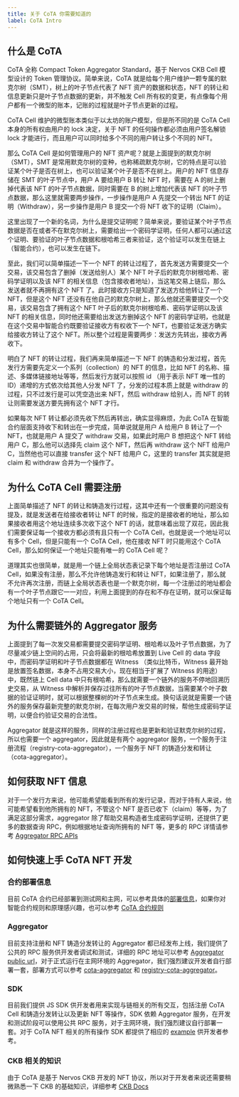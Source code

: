 ```yaml
---
title: 关于 CoTA 你需要知道的
label: CoTA Intro
---
```


## 什么是 CoTA

CoTA 全称 Compact Token Aggregator Standard，基于 Nervos CKB Cell 模型设计的 Token 管理协议。简单来说，CoTA 就是给每个用户维护一颗专属的默克尔树（SMT），树上的叶子节点代表了 NFT 资产的数据和状态，NFT 的转让和信息更新只是叶子节点数据的更新，并不触发 Cell 所有权的变更，有点像每个用户都有一个微型的账本，记账的过程就是叶子节点更新的过程。

CoTA Cell 维护的微型账本类似于以太坊的账户模型，但是所不同的是 CoTA Cell 本身的所有权由用户的 lock 决定，关于 NFT 的任何操作都必须由用户签名解锁 lock 才能进行，而且用户可以同时给多个不同的用户转让多个不同的 NFT。

那么 CoTA Cell 是如何管理用户的 NFT 资产呢？就是上面提到的默克尔树（SMT），SMT 是常用默克尔树的变种，也称稀疏默克尔树，它的特点是可以验证某个叶子是否在树上，也可以验证某个叶子是否不在树上。用户的 NFT 信息存储在 SMT 的叶子节点中，用户 A 要给用户 B 转让 NFT 时，需要在 A 的树上删掉代表该 NFT 的叶子节点数据，同时需要在 B 的树上增加代表该 NFT 的叶子节点数据，那么这里就需要两步操作，一步操作是用户 A 先提交一个转出 NFT 的证明（Withdraw），另一步操作是用户 B 提交一个将 NFT 收下的证明（Claim）。

这里出现了一个新的名词，为什么是提交证明呢？简单来说，要验证某个叶子节点数据是否在或者不在默克尔树上，需要给出一个密码学证明，任何人都可以通过这个证明、要验证的叶子节点数据和根哈希三者来验证，这个验证可以发生在链上（智能合约），也可以发生在链下。

至此，我们可以简单描述一下一个 NFT 的转让过程了，首先发送方需要提交一个交易，该交易包含了删掉（发送给别人）某个 NFT 叶子后的默克尔树根哈希、密码学证明以及该 NFT 的相关信息（包含接收者地址），当这笔交易上链后，那么发送者就不再拥有这个 NFT 了。此时接收方只是知道了发送方给他转让了一个 NFT，但是这个 NFT 还没有在他自己的默克尔树上，那么他就还需要提交一个交易，该交易包含了拥有这个 NFT 叶子后的默克尔树根哈希、密码学证明以及该 NFT 的相关信息，同时他还需要给出发送方删掉这个 NFT 的密码学证明，也就是在这个交易中智能合约既要验证接收方有权收下一个 NFT，也要验证发送方确实给接收方转让了这个 NFT。所以整个过程是需要两步：发送方先转出，接收方再收下。

明白了 NFT 的转让过程，我们再来简单描述一下 NFT 的铸造和分发过程，首先发行方需要先定义一个系列（collection）的 NFT 的信息，比如 NFT 的名称、描述、多媒体链接地址等等，然后发行方就可以按照 id （用于表示 NFT 唯一性的 ID）递增的方式依次给其他人分发 NFT 了，分发的过程本质上就是 withdraw 的过程，只不过发行是可以凭空造出来 NFT，然后 withdraw 给别人，而 NFT 的转让则需要发送方要先拥有这个 NFT 才行。

如果每次 NFT 转让都必须先收下然后再转出，确实显得麻烦，为此 CoTA 在智能合约层面支持收下和转出在一步完成，简单说就是用户 A 给用户 B 转让了一个 NFT，也就是用户 A 提交了 withdraw 交易，如果此时用户 B 想把这个 NFT 转给用户 C，那么他可以选择先 claim 这个 NFT，然后再 withdraw 这个 NFT 给用户 C，当然他也可以直接 transfer 这个 NFT 给用户 C，这里的 transfer 其实就是把 claim 和 withdraw 合并为一个操作了。

## 为什么 CoTA Cell 需要注册

上面简单描述了 NFT 的转让和铸造发行过程，这其中还有一个很重要的问题没有提及，就是发送者在给接收者转让 NFT 的时候，指定的是接收者的地址，那么如果接收者用这个地址连续多次收下这个 NFT 的话，就意味着出现了双花，因此我们需要保证每一个接收方都必须有且只有一个 CoTA Cell，也就是说一个地址可以有多个 Cell，但是只能有一个 CoTA Cell，他在接收 NFT 时只能用这个 CoTA Cell，那么如何保证一个地址只能有唯一的 CoTA Cell 呢？

道理其实也很简单，就是用一个链上全局状态表记录下每个地址是否注册过 CoTA Cell，如果没有注册，那么不允许他铸造发行和转让 NFT，如果注册了，那么就不允许再次注册，而链上全局状态表也是一个默克尔树，每一个注册过的地址都会有一个叶子节点跟它一一对应，利用上面提到的存在和不存在证明，就可以保证每个地址只有一个 CoTA Cell。

## 为什么需要链外的 Aggregator 服务

上面提到了每一次发交易都需要提交密码学证明、根哈希以及叶子节点数据，为了尽量减少链上空间的占用，只会将最新的根哈希放置到 Live Cell 的 data 字段中，而密码学证明和叶子节点数据都在 Witness （类似比特币，Witness 最开始是放置签名数据，本身不占用交易大小，现在相当于扩展了 Witness 的用途）中，既然链上 Cell data 中只有根哈希，那么就需要一个链外的服务不停地回溯历史交易，从 Witness 中解析并保存过往所有的叶子节点数据，当需要某个叶子数据的验证证明时，就可以根据整棵树的叶子节点来生成。换句话说就是需要一个链外的服务保存最新完整的默克尔树，在每次用户发交易的时候，帮他生成密码学证明，以便合约验证交易的合法性。

Aggregator 就是这样的服务，同样的注册过程也是更新和验证默克尔树的过程，所以也需要一个 aggregator，因此就是有两个 aggregator 服务，一个服务于注册流程（registry-cota-aggregator），一个服务于 NFT 的铸造分发和转让（cota-aggregator）。

## 如何获取 NFT 信息

对于一个发行方来说，他可能希望能看到所有的发行记录，而对于持有人来说，他可能希望看到他所拥有的 NFT，不管这个 NFT 是否已收下（claim）等等，为了满足这部分需求，aggregator 除了帮助交易构造者生成密码学证明，还提供了更多的数据查询 RPC，例如根据地址查询所拥有的 NFT 等，更多的 RPC 详情请参考 [Aggregator RPC APIs](https://github.com/nervina-labs/cota-aggregator#apis)

## 如何快速上手 CoTA NFT 开发

### 合约部署信息

目前 CoTA 合约已经部署到测试网和主网，可以参考具体的[部署信息](https://developer.mibao.net/docs/develop/cota/deployment)，如果你对智能合约规则和原理感兴趣，也可以参考 [CoTA 合约规则](https://developer.mibao.net/docs/develop/cota/script-rule)

### Aggregator

目前支持注册和 NFT 铸造分发转让的 Aggregator 都已经发布上线，我们提供了公共的 RPC 服务供开发者调试和测试，详细的 RPC 地址可以参考 [Aggregator public url](https://github.com/nervina-labs/cota-sdk-js#public-aggregator-rpc-url-as-blow-can-be-used-to-develop-and-test)，对于正式运行在主网环境的 Aggregator，我们强烈建议开发者自行部署一套，部署方式可以参考 [cota-aggregator](https://github.com/nervina-labs/cota-aggregator#quick-start) 和 [registry-cota-aggregator](https://github.com/nervina-labs/cota-registry-aggregator#quick-start)。

### SDK

目前我们提供 JS SDK 供开发者用来实现与链相关的所有交互，包括注册 CoTA Cell 和铸造分发转让以及更新 NFT 等操作，SDK 依赖 Aggregator 服务，在开发和测试阶段可以使用公共 RPC 服务，对于主网环境，我们强烈建议自行部署一套。对于 CoTA NFT 相关的所有操作 SDK 都提供了相应的 [example](https://github.com/nervina-labs/cota-sdk-js/tree/develop/example) 供开发者参考。

### CKB 相关的知识

由于 CoTA 是基于 Nervos CKB 开发的 NFT 协议，所以对于开发者来说还需要稍微熟悉一下 CKB 的基础知识，详细参考 [CKB Docs](https://docs.nervos.org/)

